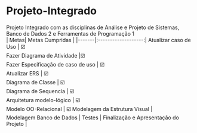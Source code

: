 # Projeto-Integrado
 Projeto Integrado com as disciplinas de Análise e Projeto de Sistemas, Banco de Dados 2 e Ferramentas de Programação 1  
| Metas| Metas Cumpridas |
|-------|:-------------------:|
Atualizar caso de Uso | ☑️  
Fazer Diagrama de Atividade |☑️  
Fazer Especificação de caso de uso | ☑️  
Atualizar ERS | ☑️  
Diagrama de Classe | ☑️   
Diagrama de Sequencia | ☑️  
Arquitetura modelo-lógico | ☑️    
Modelo OO-Relacional | ☑️
Modelagem da Estrutura Visual |   
Modelagem Banco de Dados | 
Testes | 
Finalização e Apresentação do Projeto |  
